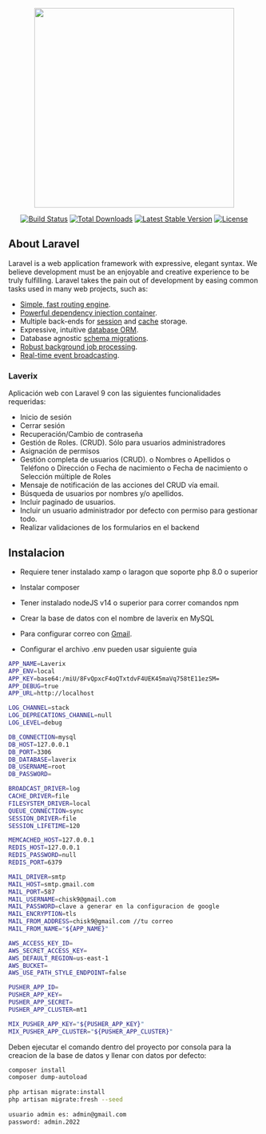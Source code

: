 <p align="center"><a href="https://laravel.com" target="_blank"><img src="https://raw.githubusercontent.com/laravel/art/master/logo-lockup/5%20SVG/2%20CMYK/1%20Full%20Color/laravel-logolockup-cmyk-red.svg" width="400"></a></p>

<p align="center">
<a href="https://travis-ci.org/laravel/framework"><img src="https://travis-ci.org/laravel/framework.svg" alt="Build Status"></a>
<a href="https://packagist.org/packages/laravel/framework"><img src="https://img.shields.io/packagist/dt/laravel/framework" alt="Total Downloads"></a>
<a href="https://packagist.org/packages/laravel/framework"><img src="https://img.shields.io/packagist/v/laravel/framework" alt="Latest Stable Version"></a>
<a href="https://packagist.org/packages/laravel/framework"><img src="https://img.shields.io/packagist/l/laravel/framework" alt="License"></a>
</p>

## About Laravel

Laravel is a web application framework with expressive, elegant syntax. We believe development must be an enjoyable and creative experience to be truly fulfilling. Laravel takes the pain out of development by easing common tasks used in many web projects, such as:

- [Simple, fast routing engine](https://laravel.com/docs/routing).
- [Powerful dependency injection container](https://laravel.com/docs/container).
- Multiple back-ends for [session](https://laravel.com/docs/session) and [cache](https://laravel.com/docs/cache) storage.
- Expressive, intuitive [database ORM](https://laravel.com/docs/eloquent).
- Database agnostic [schema migrations](https://laravel.com/docs/migrations).
- [Robust background job processing](https://laravel.com/docs/queues).
- [Real-time event broadcasting](https://laravel.com/docs/broadcasting).

### Laverix

Aplicación web con Laravel 9 con las siguientes funcionalidades requeridas:
- Inicio de sesión
- Cerrar sesión
- Recuperación/Cambio de contraseña
- Gestión de Roles. (CRUD). Sólo para usuarios administradores
- Asignación de permisos
- Gestión completa de usuarios (CRUD). 
o Nombres
o Apellidos
o Teléfono
o Dirección
o Fecha de nacimiento
o Fecha de nacimiento
o Selección múltiple de Roles
- Mensaje de notificación de las acciones del CRUD vía email.
- Búsqueda de usuarios por nombres y/o apellidos.
- Incluir paginado de usuarios.
- Incluir un usuario administrador por defecto con permiso para gestionar todo.
- Realizar validaciones de los formularios en el backend

## Instalacion

- Requiere tener instalado xamp o laragon que soporte php 8.0 o superior
- Instalar composer
- Tener instalado nodeJS v14 o superior para correr comandos npm
- Crear la base de datos con el nombre de laverix en MySQL
- Para configurar correo con [Gmail](https://programacionymas.com/blog/como-enviar-mails-correos-desde-laravel#:~:text=Para%20dar%20la%20orden%20a,su%20orden%20ha%20sido%20enviada.).


- Configurar el archivo .env pueden usar siguiente guia

```sh
APP_NAME=Laverix
APP_ENV=local
APP_KEY=base64:/miU/8FvQpxcF4oQTxtdvF4UEK45maVq758tE11ezSM=
APP_DEBUG=true
APP_URL=http://localhost

LOG_CHANNEL=stack
LOG_DEPRECATIONS_CHANNEL=null
LOG_LEVEL=debug

DB_CONNECTION=mysql
DB_HOST=127.0.0.1
DB_PORT=3306
DB_DATABASE=laverix
DB_USERNAME=root
DB_PASSWORD=

BROADCAST_DRIVER=log
CACHE_DRIVER=file
FILESYSTEM_DRIVER=local
QUEUE_CONNECTION=sync
SESSION_DRIVER=file
SESSION_LIFETIME=120

MEMCACHED_HOST=127.0.0.1
REDIS_HOST=127.0.0.1
REDIS_PASSWORD=null
REDIS_PORT=6379

MAIL_DRIVER=smtp
MAIL_HOST=smtp.gmail.com
MAIL_PORT=587
MAIL_USERNAME=chisk9@gmail.com
MAIL_PASSWORD=clave a generar en la configuracion de google
MAIL_ENCRYPTION=tls
MAIL_FROM_ADDRESS=chisk9@gmail.com //tu correo
MAIL_FROM_NAME="${APP_NAME}"

AWS_ACCESS_KEY_ID=
AWS_SECRET_ACCESS_KEY=
AWS_DEFAULT_REGION=us-east-1
AWS_BUCKET=
AWS_USE_PATH_STYLE_ENDPOINT=false

PUSHER_APP_ID=
PUSHER_APP_KEY=
PUSHER_APP_SECRET=
PUSHER_APP_CLUSTER=mt1

MIX_PUSHER_APP_KEY="${PUSHER_APP_KEY}"
MIX_PUSHER_APP_CLUSTER="${PUSHER_APP_CLUSTER}"
```

Deben ejecutar el comando dentro del proyecto por consola para la creacion de la base de datos y llenar con datos por defecto:

```sh
composer install
composer dump-autoload
    
php artisan migrate:install
php artisan migrate:fresh --seed
    
usuario admin es: admin@gmail.com
password: admin.2022
```
